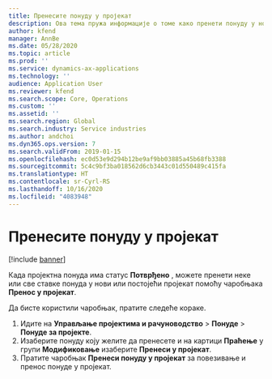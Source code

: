 ```yaml
---
title: Пренесите понуду у пројекат
description: Ова тема пружа информације о томе како пренети понуду у нови или постојећи пројекат.
author: kfend
manager: AnnBe
ms.date: 05/28/2020
ms.topic: article
ms.prod: ''
ms.service: dynamics-ax-applications
ms.technology: ''
audience: Application User
ms.reviewer: kfend
ms.search.scope: Core, Operations
ms.custom: ''
ms.assetid: ''
ms.search.region: Global
ms.search.industry: Service industries
ms.author: andchoi
ms.dyn365.ops.version: 7
ms.search.validFrom: 2019-01-15
ms.openlocfilehash: ec0d53e9d294b12be9af9bb03885a45b68fb3388
ms.sourcegitcommit: 5c4c9bf3ba018562d6cb3443c01d550489c415fa
ms.translationtype: HT
ms.contentlocale: sr-Cyrl-RS
ms.lasthandoff: 10/16/2020
ms.locfileid: "4083948"
---
```

# <a name="transfer-a-quotation-to-a-project"></a>Пренесите понуду у пројекат

[!include [banner](../includes/banner.md)]

Када пројектна понуда има статус **Потврђено** , можете пренети неке или све ставке понуда у нови или постојећи пројекат помоћу чаробњака **Пренос у пројекат**. 

Да бисте користили чаробњак, пратите следеће кораке.

1. Идите на **Управљање пројектима и рачуноводство** > **Понуде** > **Понуде за пројекте**.
2. Изаберите понуду коју желите да пренесете и на картици **Праћење** у групи **Модификовање** изаберите **Пренеси у пројекат**.
3. Пратите чаробњак **Пренеси понуду у пројекат** за повезивање и пренос понуде у пројекат.
